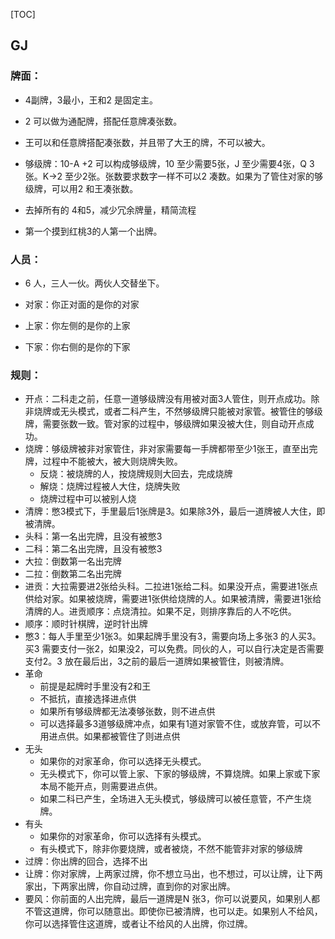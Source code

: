 [TOC]



## GJ

### 牌面：

- 4副牌，3最小，王和2 是固定主。

- 2 可以做为通配牌，搭配任意牌凑张数。
- 王可以和任意牌搭配凑张数，并且带了大王的牌，不可以被大。
- 够级牌：10-A +2 可以构成够级牌，10 至少需要5张，J 至少需要4张，Q 3张。K->2 至少2张。张数要求数字一样不可以2 凑数。如果为了管住对家的够级牌，可以用2 和王凑张数。
- 去掉所有的 4和5，减少冗余牌量，精简流程
- 第一个摸到红桃3的人第一个出牌。



### 人员：

- 6 人，三人一伙。两伙人交替坐下。

- 对家：你正对面的是你的对家
- 上家：你左侧的是你的上家
- 下家：你右侧的是你的下家



### 规则：

- 开点：二科走之前，任意一道够级牌没有用被对面3人管住，则开点成功。除非烧牌或无头模式，或者二科产生，不然够级牌只能被对家管。被管住的够级牌，需要张数一致。管对家的过程中，够级牌如果没被大住，则自动开点成功。
- 烧牌：够级牌被非对家管住，非对家需要每一手牌都带至少1张王，直至出完牌，过程中不能被大，被大则烧牌失败。
  - 反烧：被烧牌的人，按烧牌规则大回去，完成烧牌
  - 解烧：烧牌过程被人大住，烧牌失败
  - 烧牌过程中可以被别人烧
- 清牌：憋3模式下，手里最后1张牌是3。如果除3外，最后一道牌被人大住，即被清牌。
- 头科：第一名出完牌，且没有被憋3
- 二科：第二名出完牌，且没有被憋3
- 大拉：倒数第一名出完牌
- 二拉：倒数第二名出完牌
- 进贡：大拉需要进2张给头科。二拉进1张给二科。如果没开点，需要进1张点供给对家。如果被烧牌，需要进1张供给烧牌的人。如果被清牌，需要进1张给清牌的人。进贡顺序：点烧清拉。如果不足，则排序靠后的人不吃供。
- 顺序：顺时针棋牌，逆时针出牌
- 憋3：每人手里至少1张3。如果起牌手里没有3，需要向场上多张3 的人买3。 买3 需要支付一张2，如果没2，可以免费。同伙的人，可以自行决定是否需要支付2。3 放在最后出，3之前的最后一道牌如果被管住，则被清牌。
- 革命
  - 前提是起牌时手里没有2和王
  - 不抵抗，直接选择进点供
  - 如果所有够级牌都无法凑够张数，则不进点供
  - 可以选择最多3道够级牌冲点，如果有1道对家管不住，或放弃管，可以不用进点供。如果都被管住了则进点供
- 无头
  - 如果你的对家革命，你可以选择无头模式。
  - 无头模式下，你可以管上家、下家的够级牌，不算烧牌。如果上家或下家本局不能开点，则需要进点供。
  - 如果二科已产生，全场进入无头模式，够级牌可以被任意管，不产生烧牌。
- 有头
  - 如果你的对家革命，你可以选择有头模式。
  - 有头模式下，除非你要烧牌，或者被烧，不然不能管非对家的够级牌
- 过牌：你出牌的回合，选择不出
- 让牌：你对家牌，上两家过牌，你不想立马出，也不想过，可以让牌，让下两家出，下两家出牌，你自动过牌，直到你的对家出牌。
- 要风：你前面的人出完牌，最后一道牌是N 张3，你可以说要风，如果别人都不管这道牌，你可以随意出。即使你已被清牌，也可以走。如果别人不给风，你可以选择管住这道牌，或者让不给风的人出牌，你过牌。
